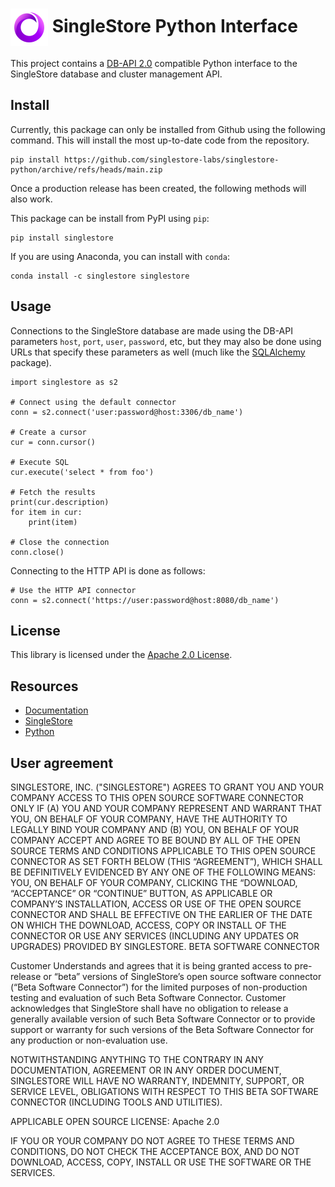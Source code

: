 # <img src="resources/singlestore-logo.png" height="60" valign="middle"/> SingleStore Python Interface

This project contains a [DB-API 2.0](https://www.python.org/dev/peps/pep-0249/)
compatible Python interface to the SingleStore database and cluster management API.

## Install

Currently, this package can only be installed from Github using the following
command. This will install the most up-to-date code from the repository.
```
pip install https://github.com/singlestore-labs/singlestore-python/archive/refs/heads/main.zip
```

Once a production release has been created, the following methods will also work.

This package can be install from PyPI using `pip`:
```
pip install singlestore
```

If you are using Anaconda, you can install with `conda`:
```
conda install -c singlestore singlestore
```

## Usage

Connections to the SingleStore database are made using the DB-API parameters
`host`, `port`, `user`, `password`, etc, but they may also be done using
URLs that specify these parameters as well (much like the
[SQLAlchemy](https://www.sqlalchemy.org) package).
```
import singlestore as s2

# Connect using the default connector
conn = s2.connect('user:password@host:3306/db_name')

# Create a cursor
cur = conn.cursor()

# Execute SQL
cur.execute('select * from foo')

# Fetch the results
print(cur.description)
for item in cur:
    print(item)

# Close the connection
conn.close()
```

Connecting to the HTTP API is done as follows:
```
# Use the HTTP API connector
conn = s2.connect('https://user:password@host:8080/db_name')
```

## License

This library is licensed under the [Apache 2.0 License](https://raw.githubusercontent.com/singlestore-labs/singlestore-python/main/LICENSE?token=GHSAT0AAAAAABMGV6QPNR6N23BVICDYK5LAYTVK5EA).

## Resources

* [Documentation](https://singlestore-labs.github.io/singlestore-python)
* [SingleStore](https://singlestore.com)
* [Python](https://python.org)

## User agreement

SINGLESTORE, INC. ("SINGLESTORE") AGREES TO GRANT YOU AND YOUR COMPANY ACCESS TO THIS OPEN SOURCE SOFTWARE CONNECTOR ONLY IF (A) YOU AND YOUR COMPANY REPRESENT AND WARRANT THAT YOU, ON BEHALF OF YOUR COMPANY, HAVE THE AUTHORITY TO LEGALLY BIND YOUR COMPANY AND (B) YOU, ON BEHALF OF YOUR COMPANY ACCEPT AND AGREE TO BE BOUND BY ALL OF THE OPEN SOURCE TERMS AND CONDITIONS APPLICABLE TO THIS OPEN SOURCE CONNECTOR AS SET FORTH BELOW (THIS “AGREEMENT”), WHICH SHALL BE DEFINITIVELY EVIDENCED BY ANY ONE OF THE FOLLOWING MEANS: YOU, ON BEHALF OF YOUR COMPANY, CLICKING THE “DOWNLOAD, “ACCEPTANCE” OR “CONTINUE” BUTTON, AS APPLICABLE OR COMPANY’S INSTALLATION, ACCESS OR USE OF THE OPEN SOURCE CONNECTOR AND SHALL BE EFFECTIVE ON THE EARLIER OF THE DATE ON WHICH THE DOWNLOAD, ACCESS, COPY OR INSTALL OF THE CONNECTOR OR USE ANY SERVICES (INCLUDING ANY UPDATES OR UPGRADES) PROVIDED BY SINGLESTORE.
BETA SOFTWARE CONNECTOR

Customer Understands and agrees that it is  being granted access to pre-release or “beta” versions of SingleStore’s open source software connector (“Beta Software Connector”) for the limited purposes of non-production testing and evaluation of such Beta Software Connector. Customer acknowledges that SingleStore shall have no obligation to release a generally available version of such Beta Software Connector or to provide support or warranty for such versions of the Beta Software Connector  for any production or non-evaluation use.

NOTWITHSTANDING ANYTHING TO THE CONTRARY IN ANY DOCUMENTATION,  AGREEMENT OR IN ANY ORDER DOCUMENT, SINGLESTORE WILL HAVE NO WARRANTY, INDEMNITY, SUPPORT, OR SERVICE LEVEL, OBLIGATIONS WITH
RESPECT TO THIS BETA SOFTWARE CONNECTOR (INCLUDING TOOLS AND UTILITIES).

APPLICABLE OPEN SOURCE LICENSE: Apache 2.0

IF YOU OR YOUR COMPANY DO NOT AGREE TO THESE TERMS AND CONDITIONS, DO NOT CHECK THE ACCEPTANCE BOX, AND DO NOT DOWNLOAD, ACCESS, COPY, INSTALL OR USE THE SOFTWARE OR THE SERVICES.
